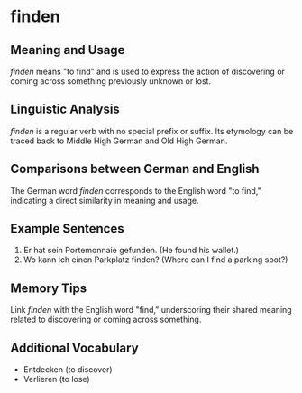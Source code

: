 # finden
## Meaning and Usage
*finden* means "to find" and is used to express the action of discovering or coming across something previously unknown or lost.

## Linguistic Analysis
*finden* is a regular verb with no special prefix or suffix. Its etymology can be traced back to Middle High German and Old High German.

## Comparisons between German and English
The German word *finden* corresponds to the English word "to find," indicating a direct similarity in meaning and usage.

## Example Sentences
1. Er hat sein Portemonnaie gefunden. (He found his wallet.)
2. Wo kann ich einen Parkplatz finden? (Where can I find a parking spot?)

## Memory Tips
Link *finden* with the English word "find," underscoring their shared meaning related to discovering or coming across something.

## Additional Vocabulary
- Entdecken (to discover)
- Verlieren (to lose)